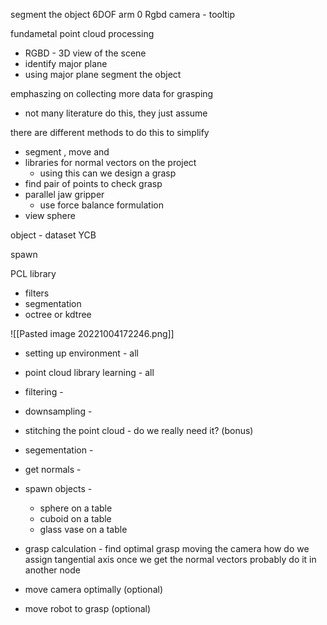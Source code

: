 segment the object
6DOF arm 0 Rgbd camera - tooltip 

fundametal point cloud processing 
- RGBD - 3D view of the scene
- identify major plane
- using major plane segment the object

emphaszing on collecting more data for grasping
- not many literature do this, they just assume

 there are different methods to do this
 to simplify
 - segment , move and 
 - libraries for normal vectors on the project
	 - using this can we design a grasp
 - find pair of points to check grasp
 - parallel jaw gripper
	 - use force balance formulation
- view sphere 

object - 
dataset YCB 

spawn 


PCL library
- filters
- segmentation
- octree or kdtree

![[Pasted image 20221004172246.png]]

- setting up environment - all 
- point cloud library learning - all
- filtering - 
- downsampling - 
- stitching the point cloud - do we really need it?  (bonus)
- segementation  - 
- get normals -
- spawn objects -
	- sphere on a table
	- cuboid on a table
	- glass vase on a table
- grasp calculation -
	find optimal grasp
	moving the camera 
	how do we assign tangential axis once we get the normal vectors
	probably do it in another node
	
- move camera optimally (optional)
- move robot to grasp (optional)

